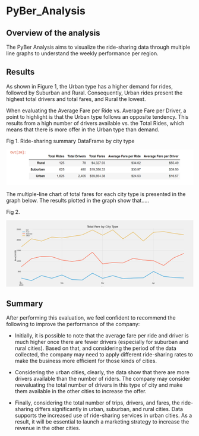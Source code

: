 # PyBer_Analysis

## Overview of the analysis

The PyBer Analysis aims to visualize the ride-sharing data through multiple line graphs to understand the weekly performance per region. 

## Results

As shown in Figure 1, the Urban type has a higher demand for rides, followed by Suburban and Rural. Consequently, Urban rides present the highest total drivers and total fares, and Rural the lowest. 

When evaluating the Average Fare per Ride vs. Average Fare per Driver, a point to highlight is that the Urban type follows an opposite tendency. This results from a high number of drivers available vs. the Total Rides, which means that there is more offer in the Urban type than demand.  

Fig 1. Ride-sharing summary DataFrame by city type


![](https://github.com/Marietas/PyBer_Analysis/blob/main/Analysis/Summary%20Data%20Frame.PNG)

The multiple-line chart of total fares for each city type is presented in the graph below. The results plotted in the graph show that.....





Fig 2. 

![](https://github.com/Marietas/PyBer_Analysis/blob/main/Analysis/Fig_%20Fare_Summary.png)



## Summary

After performing this evaluation, we feel confident to recommend the following to improve the performance of the company:

- Initially, it is possible to note that the average fare per ride and driver is much higher once there are fewer drivers (especially for suburban and rural cities). Based on that, and considering the period of the data collected, the company may need to apply different ride-sharing rates to make the business more efficient for those kinds of cities.

- Considering the urban cities, clearly, the data show that there are more drivers available than the number of riders. The company may consider reevaluating the total number of drivers in this type of city and make them available in the other cities to increase the offer.

- Finally, considering the total number of trips, drivers, and fares, the ride-sharing differs significantly in urban, suburban, and rural cities. Data supports the increased use of ride-sharing services in urban cities. As a result, it will be essential to launch a marketing strategy to increase the revenue in the other cities. 









